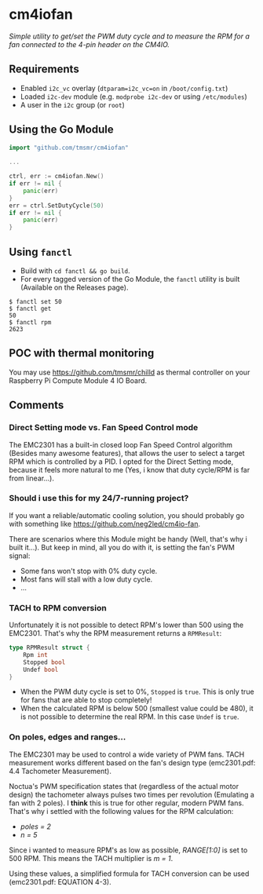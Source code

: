 # cm4iofan
*Simple utility to get/set the PWM duty cycle and to measure the RPM for a fan connected to the 4-pin header on the CM4IO.*

## Requirements
- Enabled `i2c_vc` overlay (`dtparam=i2c_vc=on` in `/boot/config.txt`)
- Loaded `i2c-dev` module (e.g. `modprobe i2c-dev` or using `/etc/modules`)
- A user in the `i2c` group (or `root`)

## Using the Go Module

```go
import "github.com/tmsmr/cm4iofan"
 
...

ctrl, err := cm4iofan.New()
if err != nil {
	panic(err)
}
err = ctrl.SetDutyCycle(50)
if err != nil {
	panic(err)
}
```

## Using `fanctl`
- Build with `cd fanctl && go build`.
- For every tagged version of the Go Module, the `fanctl` utility is built (Available on the Releases page).

```shell
$ fanctl set 50
$ fanctl get
50
$ fanctl rpm
2623
```

## POC with thermal monitoring
You may use https://github.com/tmsmr/chilld as thermal controller on your Raspberry Pi Compute Module 4 IO Board.

## Comments

### Direct Setting mode vs. Fan Speed Control mode
The EMC2301 has a built-in closed loop Fan Speed Control algorithm (Besides many awesome features), that allows the user to select a target RPM which is controlled by a PID.
I opted for the Direct Setting mode, because it feels more natural to me (Yes, i know that duty cycle/RPM is far from linear...).

### Should i use this for my 24/7-running project?
If you want a reliable/automatic cooling solution, you should probably go with something like https://github.com/neg2led/cm4io-fan.

There are scenarios where this Module might be handy (Well, that's why i built it...). But keep in mind, all you do with it, is setting the fan's PWM signal:
- Some fans won't stop with 0% duty cycle.
- Most fans will stall with a low duty cycle.
- ...

### TACH to RPM conversion
Unfortunately it is not possible to detect RPM's lower than 500 using the EMC2301. That's why the RPM measurement returns a `RPMResult`:

```go
type RPMResult struct {
    Rpm int
    Stopped bool
    Undef bool
}
```

- When the PWM duty cycle is set to 0%, `Stopped` is `true`. This is only true for fans that are able to stop completely!
- When the calculated RPM is below 500 (smallest value could be 480), it is not possible to determine the real RPM. In this case `Undef` is `true`.

### On poles, edges and ranges...
The EMC2301 may be used to control a wide variety of PWM fans. TACH measurement works different based on the fan's design type (emc2301.pdf: 4.4 Tachometer Measurement).

Noctua's PWM specification states that (regardless of the actual motor design) the tachometer always pulses two times per revolution (Emulating a fan with 2 poles). I **think** this is true for other regular, modern PWM fans. That's why i settled with the following values for the RPM calculation:
- *poles = 2*
- *n = 5*

Since i wanted to measure RPM's as low as possible, *RANGE[1:0]* is set to 500 RPM. This means the TACH multiplier is *m = 1*.

Using these values, a simplified formula for TACH conversion can be used (emc2301.pdf: EQUATION 4-3).
